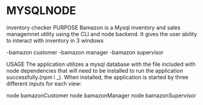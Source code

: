 # MYSQLNODE
inventory checker
PURPOSE
Bamazon is a Mysql inventory and sales managemnet utility using the CLI and node backend. It gives the user ability to interact with inventory in 3 windows

-bamazon customer -bamazon manager -bamazon supervisor

USAGE
The application utilizes a mysql database with the file included with node dependencies that will need to be installed to run the application successfully.(npm i _). When installed, the application is started by three different inputs for each view:

node bamazonCustomer node bamazonManager node bamazonSupervisor